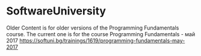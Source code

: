 # SoftwareUniversity
Older Content is for older versions of the Programming Fundamentals course.
The current one is for the course Programming Fundamentals - май 2017
https://softuni.bg/trainings/1619/programming-fundamentals-may-2017
